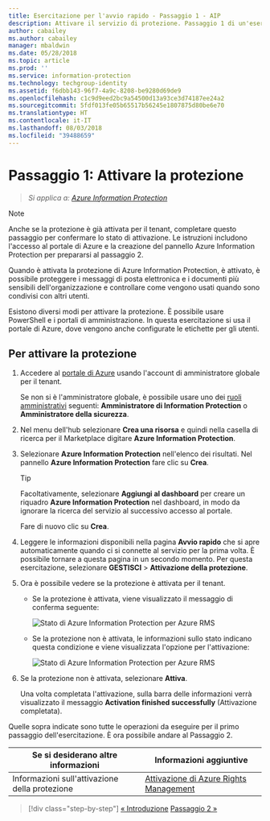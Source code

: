 ```yaml
---
title: Esercitazione per l'avvio rapido - Passaggio 1 - AIP
description: Attivare il servizio di protezione. Passaggio 1 di un'esercitazione introduttiva che consente di provare rapidamente a usare Azure Information Protection.
author: cabailey
ms.author: cabailey
manager: mbaldwin
ms.date: 05/28/2018
ms.topic: article
ms.prod: ''
ms.service: information-protection
ms.technology: techgroup-identity
ms.assetid: f6dbb143-96f7-4a9c-8208-be9280d69de9
ms.openlocfilehash: c1c9d9eed2bc9a54500d13a93ce3d74187ee24a2
ms.sourcegitcommit: 5fdf013fe05b65517b56245e1807875d80be6e70
ms.translationtype: HT
ms.contentlocale: it-IT
ms.lasthandoff: 08/03/2018
ms.locfileid: "39488659"
---
```

# <a name="step-1-activate-protection"></a>Passaggio 1: Attivare la protezione
 
>*Si applica a: [Azure Information Protection](https://azure.microsoft.com/pricing/details/information-protection)*

> [!NOTE]
>Anche se la protezione è già attivata per il tenant, completare questo passaggio per confermare lo stato di attivazione. Le istruzioni includono l'accesso al portale di Azure e la creazione del pannello Azure Information Protection per prepararsi al passaggio 2.

Quando è attivata la protezione di Azure Information Protection, è attivato, è possibile proteggere i messaggi di posta elettronica e i documenti più sensibili dell'organizzazione e controllare come vengono usati quando sono condivisi con altri utenti. 

Esistono diversi modi per attivare la protezione. È possibile usare PowerShell e i portali di amministrazione. In questa esercitazione si usa il portale di Azure, dove vengono anche configurate le etichette per gli utenti. 

## <a name="to-activate-protection"></a>Per attivare la protezione

1. Accedere al [portale di Azure](https://portal.azure.com) usando l'account di amministratore globale per il tenant. 
    
    Se non si è l'amministratore globale, è possibile usare uno dei [ruoli amministrativi](/azure/active-directory/active-directory-assign-admin-roles-azure-portal) seguenti: **Amministratore di Information Protection** o **Amministratore della sicurezza**.

2. Nel menu dell'hub selezionare **Crea una risorsa** e quindi nella casella di ricerca per il Marketplace digitare **Azure Information Protection**. 
    
3. Selezionare **Azure Information Protection** nell'elenco dei risultati. Nel pannello **Azure Information Protection** fare clic su **Crea**.
    
    > [!TIP] 
    > Facoltativamente, selezionare **Aggiungi al dashboard** per creare un riquadro **Azure Information Protection** nel dashboard, in modo da ignorare la ricerca del servizio al successivo accesso al portale.
    
    Fare di nuovo clic su **Crea**.

4. Leggere le informazioni disponibili nella pagina **Avvio rapido** che si apre automaticamente quando ci si connette al servizio per la prima volta. È possibile tornare a questa pagina in un secondo momento. Per questa esercitazione, selezionare **GESTISCI** > **Attivazione della protezione**. 

5. Ora è possibile vedere se la protezione è attivata per il tenant. 
    
    - Se la protezione è attivata, viene visualizzato il messaggio di conferma seguente:
        
        ![Stato di Azure Information Protection per Azure RMS](./media/info-protect-azurerms-activated.png)
        
    - Se la protezione non è attivata, le informazioni sullo stato indicano questa condizione e viene visualizzata l'opzione per l'attivazione:
        
        ![Stato di Azure Information Protection per Azure RMS](./media/info-protect-azurerms-deactivated.png)

6. Se la protezione non è attivata, selezionare **Attiva**. 

    Una volta completata l'attivazione, sulla barra delle informazioni verrà visualizzato il messaggio **Activation finished successfully** (Attivazione completata).

Quelle sopra indicate sono tutte le operazioni da eseguire per il primo passaggio dell'esercitazione. È ora possibile andare al Passaggio 2.

|Se si desiderano altre informazioni|Informazioni aggiuntive|
|--------------------------------|--------------------------|
|Informazioni sull'attivazione della protezione|[Attivazione di Azure Rights Management](activate-service.md)|


>[!div class="step-by-step"]
[&#171; Introduzione](infoprotect-quick-start-tutorial.md)
[Passaggio 2 &#187;](infoprotect-tutorial-step2.md)

